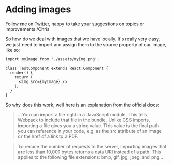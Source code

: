 # Adding images

Follow me on [Twitter](https://twitter.com/chris_noring), happy to take your suggestions on topics or improvements /Chris

So how do we deal with images that we have locally. It's really very easy, we just need to import and assign them to the source property of our image, like so:

```
import myImage from './assets/myImg.png';

class TestComponent extends React.Component {
  render() {
    return (
      <img src={myImage} />
    );
  }
}
```

So why does this work, well here is an explanation from the official docs:

>...You can import a file right in a JavaScript module. This tells Webpack to include that file in the bundle. Unlike CSS imports, importing a file gives you a string value. This value is the final path you can reference in your code, e.g. as the src attribute of an image or the href of a link to a PDF.

> To reduce the number of requests to the server, importing images that are less than 10,000 bytes returns a data URI instead of a path. This applies to the following file extensions: bmp, gif, jpg, jpeg, and png...